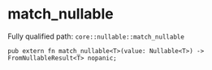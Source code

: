 # match_nullable

Fully qualified path: `core::nullable::match_nullable`

<pre><code class="language-rust">pub extern fn match_nullable&lt;T&gt;(value: Nullable&lt;T&gt;) -&gt; FromNullableResult&lt;T&gt; nopanic;</code></pre>

